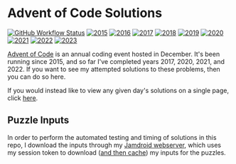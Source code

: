 # Advent of Code Solutions
[![GitHub Workflow Status](https://img.shields.io/github/actions/workflow/status/JamesMCo/Advent-Of-Code/tests.yml?style=flat-square)](https://github.com/JamesMCo/Advent-Of-Code/actions/workflows/tests.yml) [![2015](https://img.shields.io/badge/2015-20/25-orange.svg?style=flat-square)](https://mrjamesco.uk/Advent-Of-Code#2015) [![2016](https://img.shields.io/badge/2016-15/25-orange.svg?style=flat-square)](https://mrjamesco.uk/Advent-Of-Code#2016) [![2017](https://img.shields.io/badge/2017-25/25-brightgreen.svg?style=flat-square)](https://mrjamesco.uk/Advent-Of-Code#2017) [![2018](https://img.shields.io/badge/2018-22.5/25-orange.svg?style=flat-square)](https://mrjamesco.uk/Advent-Of-Code#2018) [![2019](https://img.shields.io/badge/2019-19.5/25-orange.svg?style=flat-square)](https://mrjamesco.uk/Advent-Of-Code#2019) [![2020](https://img.shields.io/badge/2020-25/25-brightgreen.svg?style=flat-square)](https://mrjamesco.uk/Advent-Of-Code#2020) [![2021](https://img.shields.io/badge/2021-25/25-brightgreen.svg?style=flat-square)](https://mrjamesco.uk/Advent-Of-Code#2021) [![2022](https://img.shields.io/badge/2022-25/25-brightgreen.svg?style=flat-square)](https://mrjamesco.uk/Advent-Of-Code#2022) [![2023](https://img.shields.io/badge/2023-8/25-orange.svg?style=flat-square)](https://mrjamesco.uk/Advent-Of-Code#2023)

[Advent of Code](http://adventofcode.com) is an annual coding event hosted in December. It's been running since 2015, and so far I've completed years 2017, 2020, 2021, and 2022. If you want to see my attempted solutions to these problems, then you can do so here.

If you would instead like to view any given day's solutions on a single page, click [here](https://mrjamesco.uk/Advent-Of-Code).

## Puzzle Inputs

In order to perform the automated testing and timing of solutions in this repo, I download the inputs through my [Jamdroid webserver](https://jmy.fyi/🤖), which uses my session token to download ([and then cache](https://www.reddit.com/r/adventofcode/wiki/faqs/automation/#wiki_cache_your_inputs_after_initial_download)) my inputs for the puzzles.
